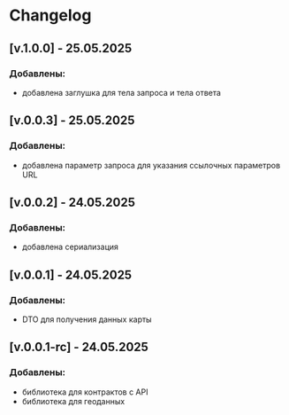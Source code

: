 # Changelog

## [v.1.0.0] - 25.05.2025
### Добавлены:
- добавлена заглушка для тела запроса и тела ответа

## [v.0.0.3] - 25.05.2025
### Добавлены:
- добавлена параметр запроса для указания ссылочных параметров URL

## [v.0.0.2] - 24.05.2025
### Добавлены:
- добавлена сериализация

## [v.0.0.1] - 24.05.2025
### Добавлены:
- DTO для получения данных карты

## [v.0.0.1-rc] - 24.05.2025
### Добавлены:
- библиотека для контрактов с API
- библиотека для геоданных